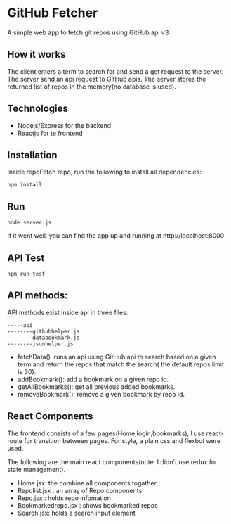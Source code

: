 # GitHub Fetcher
A simple web app to fetch git repos using GitHub api v3

## How it works
The client enters a term to search for and send a get request to the server. The server send an api request to GitHub apis. The server stores the returned list of repos in the memory(no database is used).

## Technologies 
- Nodejs/Express for the backend
- Reactjs for te frontend

## Installation
Inside repoFetch repo, run the following to install all dependencies:
```
npm install
```
## Run

```
node server.js
```
If it went well, you can find the app up and running at http://localhost:8000

## API Test
```
npm run test
```
## API methods:
API methods exist inside api in three files:
```
-----api
--------githubhelper.js
--------databookmark.js
--------jsonhelper.js
```

- fetchData() :runs an api using GitHub api to search based on a given term and return the repos that match the search( the default repos limit is 30).
- addBookmark(): add a bookmark on a given repo id.
- getAllBookmarks(): get all previous added bookmarks.
- removeBookmark(): remove a given bookmark by repo id.

## React Components
The frontend consists of a few pages(Home,login,bookmarks), I use react-route for transition between pages. For style, a plain css and flexbot were used.

The following are the main react components(note: I didn't use redux for state management).

- Home.jsx: the combine all components togather
- Repolist.jsx : an array of Repo components
- Repo.jsx : holds repo infomation
- Bookmarkedrepo.jsx : shows bookmarked repos
- Search.jsx: holds a search input element
